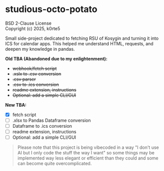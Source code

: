 
# studious-octo-potato

BSD 2-Clause License  
Copyright (c) 2025, k0rte5

Small side-project dedicated to fetching RSU of Kosygin and turning it into ICS for calendar apps. This helped me understand HTML, requests, and deepen my knowledge in pandas.

**Old TBA (Abandoned due to my enlightenment):**
- ~~webhook/fetch script~~
- ~~.xslx to .csv conversion~~
- ~~.csv parser~~
- ~~.csv to .ics conversion~~
- ~~readme extension, instructions~~
- ~~Optional: add a simple CLI/GUI~~

**New TBA:**
- [x] fetch script
- [ ] .xlsx to Pandas Dataframe conversion
- [ ] Dataframe to .ics conversion
- [ ] readme extension, instructions
- [ ] Optional: add a simple CLI/GUI

> Please note that this project is being vibecoded in a way "I don't use AI but I only code the stuff the way I want" so some things may be implemented way less elegant or efficient than they could and some can become quite overcomplicated.